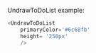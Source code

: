 UndrawToDoList example:
```js 
<UndrawToDoList
    primaryColor='#6c68fb'
    height= '250px'
    />
```